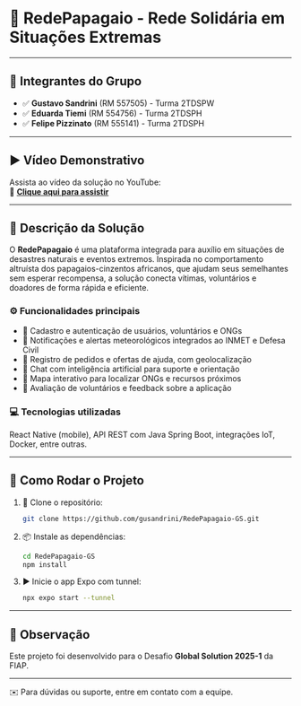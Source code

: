 # 🚩 RedePapagaio - Rede Solidária em Situações Extremas

---

## 👥 Integrantes do Grupo

- ✅ **Gustavo Sandrini** (RM 557505) - Turma 2TDSPW  
- ✅ **Eduarda Tiemi** (RM 554756) - Turma 2TDSPH  
- ✅ **Felipe Pizzinato** (RM 555141) - Turma 2TDSPH  

---

## ▶️ Vídeo Demonstrativo  

Assista ao vídeo da solução no YouTube:  
🎥 [**Clique aqui para assistir**](https://youtu.be/seu_link_aqui)

---

## 📝 Descrição da Solução

O **RedePapagaio** é uma plataforma integrada para auxílio em situações de desastres naturais e eventos extremos. Inspirada no comportamento altruísta dos papagaios-cinzentos africanos, que ajudam seus semelhantes sem esperar recompensa, a solução conecta vítimas, voluntários e doadores de forma rápida e eficiente.

### ⚙️ Funcionalidades principais

- 🔹 Cadastro e autenticação de usuários, voluntários e ONGs  
- 🔹 Notificações e alertas meteorológicos integrados ao INMET e Defesa Civil  
- 🔹 Registro de pedidos e ofertas de ajuda, com geolocalização  
- 🔹 Chat com inteligência artificial para suporte e orientação  
- 🔹 Mapa interativo para localizar ONGs e recursos próximos  
- 🔹 Avaliação de voluntários e feedback sobre a aplicação  

### 💻 Tecnologias utilizadas

React Native (mobile), API REST com Java Spring Boot, integrações IoT, Docker, entre outras.

---

## 🚀 Como Rodar o Projeto

1. 📂 Clone o repositório:  
   ```bash
   git clone https://github.com/gusandrini/RedePapagaio-GS.git
   ```

2. 📦 Instale as dependências:  
   ```bash
   cd RedePapagaio-GS
   npm install
   ```

3. ▶️ Inicie o app Expo com tunnel:  
   ```bash
   npx expo start --tunnel
   ```

---

## 📌 Observação

Este projeto foi desenvolvido para o Desafio **Global Solution 2025-1** da FIAP.

---

✉️ Para dúvidas ou suporte, entre em contato com a equipe.
